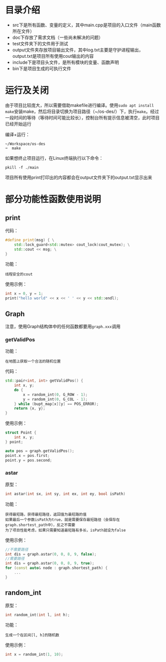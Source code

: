 # 目录介绍
- src下是所有函数、变量的定义，其中main.cpp是项目的入口文件（main函数所在文件）
- doc下存放了需求文档（一些尚未解决的问题）
- test文件夹下的文件用于测试
- output文件夹存放项目输出文件，其中log.txt主要是守护进程输出，output.txt是项目所有使用cout输出的内容
- include下是项目头文件，是所有模块的变量、函数声明
- bin下是项目生成的可执行文件

# 运行及关闭
由于项目比较庞大，所以需要借助makefile进行编译。使用`sudo apt install make`安装make，然后将目录切换为项目路径（~/os-des/）下，执行`make`。经过一段时间的等待（等待时间可能比较长），控制台所有提示信息被清空，此时项目已经开始运行

编译+运行：
```
~/Workspace/os-des
➞  make
```

如果想终止项目运行，在Linux终端执行以下命令：
```console
pkill -f ./main
```

项目所有使用print打印出的内容都会在output文件夹下的output.txt显示出来

# 部分功能性函数使用说明
## print
代码：
```cpp
#define print(msg) { \
    std::lock_guard<std::mutex> cout_lock(cout_mutex); \
    std::cout << msg; \
}
```
功能：
```
线程安全的cout
```
使用示例：
```cpp
int x = 0, y = 1;
print("hello world" << x << ' ' << y << std::endl);
```
## Graph
注意，使用Graph结构体中的任何函数都要用`graph.xxx`调用
### getValidPos
功能：
```
在地图上获取一个合法的随机位置
```
代码：
```cpp
std::pair<int, int> getValidPos() {
    int x, y;
    do {
        x = random_int(0, G_ROW - 1);
        y = random_int(0, G_COL - 1);
    } while (bupt_map[x][y] == POS_ERROR);
    return {x, y};
}
```
使用示例：
```cpp
struct Point {
    int x, y;
} point;

auto pos = graph.getValidPos();
point.x = pos.first;
point.y = pos.second;
```
### astar
原型：
```cpp
int astar(int sx, int sy, int ex, int ey, bool isPath)
```
功能：
```
获得最短路，获得最短路径，返回值为最短路的值
如果最后一个参数isPath为true，就是需要保存最短路径（会保存在graph.shortest_path中），反之不需要
为了项目性能考虑，如果只需要知道最短路有多长，isPath就设为false
```
使用示例：
```cpp
//不需要路径
int dis = graph.astar(0, 0, 8, 9, false);
//需要路径
int dis = graph.astar(0, 0, 8, 9, true);
for (const auto& node : graph.shortest_path) {
    ... 
}
```
## random_int
原型：
```cpp
int random_int(int l, int h);
```
功能：
```
生成一个在区间[l, h]的随机数
```
使用示例：
```cpp
int x = random_int(1, 10);
```